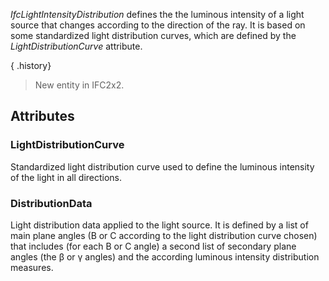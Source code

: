 _IfcLightIntensityDistribution_ defines the the luminous intensity of a light source that changes according to the direction of the ray. It is based on some standardized light distribution curves, which are defined by the _LightDistributionCurve_ attribute.

<!-- end of short definition -->


{ .history}
> New entity in IFC2x2.

## Attributes

### LightDistributionCurve
Standardized light distribution curve used to define the luminous intensity of the light in all directions.

### DistributionData
Light distribution data applied to the light source. It is defined by a list of main plane angles (B or C according to the light distribution curve chosen) that includes (for each B or C angle) a second list of secondary plane angles (the β or γ angles) and the according luminous intensity distribution measures.
